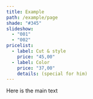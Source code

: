 ```yaml
---
title: Example
path: /example/page
shade: "#345"
slideshow:
  - "001"
  - "002"
pricelist:
  - label: Cut & style
    price: "45,00"
  - label: Color
    price: "37,00"
    details: (special for him)
---
```


Here is the main text

